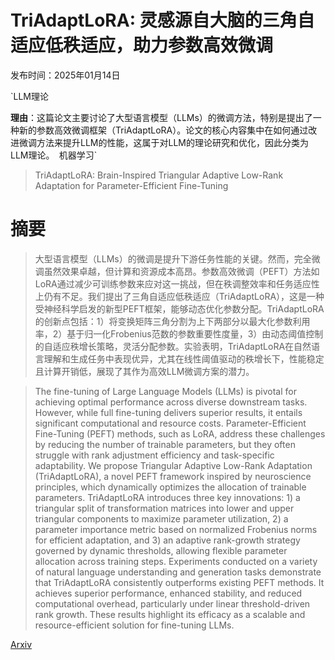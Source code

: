 # TriAdaptLoRA: 灵感源自大脑的三角自适应低秩适应，助力参数高效微调

发布时间：2025年01月14日

`LLM理论

**理由**：这篇论文主要讨论了大型语言模型（LLMs）的微调方法，特别是提出了一种新的参数高效微调框架（TriAdaptLoRA）。论文的核心内容集中在如何通过改进微调方法来提升LLM的性能，这属于对LLM的理论研究和优化，因此分类为LLM理论。` `机器学习`

> TriAdaptLoRA: Brain-Inspired Triangular Adaptive Low-Rank Adaptation for Parameter-Efficient Fine-Tuning

# 摘要

> 大型语言模型（LLMs）的微调是提升下游任务性能的关键。然而，完全微调虽然效果卓越，但计算和资源成本高昂。参数高效微调（PEFT）方法如LoRA通过减少可训练参数来应对这一挑战，但在秩调整效率和任务适应性上仍有不足。我们提出了三角自适应低秩适应（TriAdaptLoRA），这是一种受神经科学启发的新型PEFT框架，能够动态优化参数分配。TriAdaptLoRA的创新点包括：1）将变换矩阵三角分割为上下两部分以最大化参数利用率，2）基于归一化Frobenius范数的参数重要性度量，3）由动态阈值控制的自适应秩增长策略，灵活分配参数。实验表明，TriAdaptLoRA在自然语言理解和生成任务中表现优异，尤其在线性阈值驱动的秩增长下，性能稳定且计算开销低，展现了其作为高效LLM微调方案的潜力。

> The fine-tuning of Large Language Models (LLMs) is pivotal for achieving optimal performance across diverse downstream tasks. However, while full fine-tuning delivers superior results, it entails significant computational and resource costs. Parameter-Efficient Fine-Tuning (PEFT) methods, such as LoRA, address these challenges by reducing the number of trainable parameters, but they often struggle with rank adjustment efficiency and task-specific adaptability. We propose Triangular Adaptive Low-Rank Adaptation (TriAdaptLoRA), a novel PEFT framework inspired by neuroscience principles, which dynamically optimizes the allocation of trainable parameters. TriAdaptLoRA introduces three key innovations: 1) a triangular split of transformation matrices into lower and upper triangular components to maximize parameter utilization, 2) a parameter importance metric based on normalized Frobenius norms for efficient adaptation, and 3) an adaptive rank-growth strategy governed by dynamic thresholds, allowing flexible parameter allocation across training steps. Experiments conducted on a variety of natural language understanding and generation tasks demonstrate that TriAdaptLoRA consistently outperforms existing PEFT methods. It achieves superior performance, enhanced stability, and reduced computational overhead, particularly under linear threshold-driven rank growth. These results highlight its efficacy as a scalable and resource-efficient solution for fine-tuning LLMs.

[Arxiv](https://arxiv.org/abs/2501.08008)